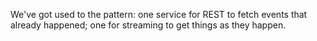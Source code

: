 We've got used to the pattern: one service for REST to fetch events that already
happened; one for streaming to get things as they happen.

